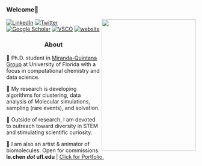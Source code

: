 ### Welcome👋
<img src="0001-0300.gif" width="250" height="350" align="right"></a>
<a href="https://www.linkedin.com/in/lexinc/" target="_blank" rel="noopener noreferrer"><img alt="LinkedIn" src="https://img.shields.io/badge/-Lexin%20Chen-0B65C2?style=flat-square&logo=Linkedin&logoColor=white&link=https://www.linkedin.com/in/lexinc/"></a>
<a href="https://twitter.com/lexinc_" target="_blank" rel="noopener noreferrer"><img alt="Twitter" src="https://img.shields.io/badge/-lexinc__-188CD8?style=flat-square&logo=Twitter&logoColor=white&link=https://twitter.com/lexinc_/"></a> 
<a href="https://scholar.google.com/citations?user=eQoWP6oAAAAJ&hl=en" target="_blank" rel="noopener noreferrer"><img alt="Google Scholar" src="https://img.shields.io/badge/-Lexin_Chen-4285F4?style=flat-square&logo=GoogleScholar&logoColor=white&link=https://scholar.google.com/citations?user=eQoWP6oAAAAJ&hl=en" target="_blank" rel="noopener noreferrer"></a>
<a href="http://vsco.co/-lexin" target="_blank" rel="noopener noreferrer"><img alt="VSCO" src="https://img.shields.io/badge/---lexin-ffffff?style=flat-square&logo=vsco&logoColor=black&link=https://vsco.co/-lexin/"></a>
<a href="https://lexin-chen.github.io/" target="_blank" rel="noopener noreferrer"><img alt="website" src="https://img.shields.io/badge/lexin--chen.github.io-0047ab?logo=data:image/onemorpink2.png &logoColor=white&link=https://lexin-chen.github.io/"></a>
<!--<img alt="website" src="https://img.shields.io/github/stars/lexin-chen?style=social"></a> -->
<!--<a href="https://orcid.org/0000-0002-9528-942X"><img alt="Orcid" src="https://img.shields.io/badge/-Lexin_Chen-A6CE39?style=flat-square&logo=orcid&logoColor=white&link=https://orcid.org/0000-0002-9528-942X"></a>-->

<h3 align="center">About</h3>

<p> 💠 Ph.D. student in <a href="https://github.com/mqcomplab" target="_blank" rel="noopener noreferrer">Miranda-Quintana Group</a> at University of Florida with a focus in computational chemistry and data science.<p/>
<p> 💠 My research is developing algorithms for clustering, data analysis of Molecular simulations, sampling (rare events), and solvation. <p/>
<p> 💠 Outside of research, I am devoted to outreach toward diversity in STEM and stimulating scientific curiosity. 
<p> 💠 I am also an artist & animator of biomolecules. Open for commissions. <b>le.chen <i>dot</i> ufl.edu</b> | <a href="https://lexin-chen.github.io/">Click for Portfolio.</a></p>
